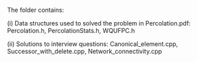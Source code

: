 The folder contains:

(i) Data structures used to solved the problem in Percolation.pdf: Percolation.h, PercolationStats.h, WQUFPC.h

(ii) Solutions to interview questions: Canonical_element.cpp, Successor_with_delete.cpp, Network_connectivity.cpp
